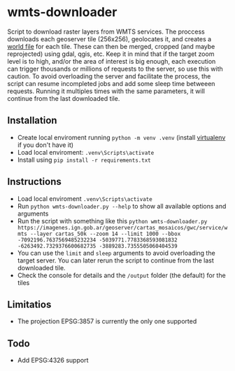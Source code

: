 # wmts-downloader
Script to download raster layers from WMTS services. The proccess downloads each geoserver tile (256x256), geolocates it, and creates a [world file](https://en.wikipedia.org/wiki/World_file) for each tile. These can then be merged, cropped (and maybe reprojected) using gdal, qgis, etc. Keep it in mind that if the target zoom level is to high, and/or the area of interest is big enough, each execution can trigger thousands or millions of requests to the server, so use this with caution. To avoid overloading the server and facilitate the process, the script can resume incompleted jobs and add some sleep time betweeen requests. Running it multiples times with the same parameters, it will continue from the last downloaded tile.

## Installation
- Create local enviroment running `python -m venv .venv` (install [virtualenv](https://virtualenv.pypa.io/en/latest/) if you don't have it)
- Load local enviroment: `.venv\Scripts\activate`
- Install using `pip install -r requirements.txt`

## Instructions
- Load local enviroment `.venv\Scripts\activate`
- Run `python wmts-downloader.py --help` to show all available options and arguments
- Run the script with something like this `python wmts-downloader.py https://imagenes.ign.gob.ar/geoserver/cartas_mosaicos/gwc/service/wmts --layer cartas_50k --zoom 14 --limit 1000 --bbox -7092196.7637569485232234 -5039771.7783368593081832 -6263492.7329376600682735 -3889283.7355505060404539`
- You can use the `limit` and `sleep` arguments to avoid overloading the target server. You can later rerun the script to continue from the last downloaded tile.
- Check the console for details and the `/output` folder (the default) for the tiles

## Limitatios
- The projection EPSG:3857 is currently the only one supported

## Todo
- Add EPSG:4326 support
